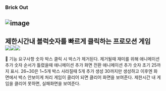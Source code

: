 
### Brick Out

![image](https://github.com/ckk914/BrickOut/assets/50573460/218f477a-06a8-4aca-8517-5fa04916b5f2)
---
 제한시간내 블럭숫자를 빠르게 클릭하는 프로모션 게임<br>
 <img src="https://img.shields.io/badge/language-html-red.svg?style=flat-square"/><img src="https://img.shields.io/badge/language-css-blue.svg?style=flat-square"/><img src="https://img.shields.io/badge/language-js-yellow.svg?style=flat-square"/>
---
🎯 기능 요구사항
 숫자 박스 클릭 시 박스가 제거된다.
 제거될때 재미를 위해 애니메이션 추가
 숫자 순서가 틀렸을때 애니메이션 추가
 화면 전환 애니메이션 추가
 숫자 초기 25까지 표시.
 26~30은 1~5개 박스 사라질때 5개 추가 생성
 30까지만 생성하고 이후엔 화면에서 박스 안보이게 처리
 게임이 클리어 되면 클리어 화면을 보여준다.
 제한시간 내 게임을 클리어 못하면, 실패화면을 보여준다.
